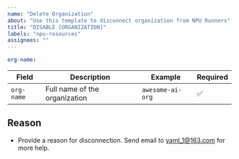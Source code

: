 ```yaml
---
name: "Delete Organization"
about: "Use this template to disconnect organization from NPU Runners"
title: "DISABLE [ORGANIZATION]"
labels: "npu-resources"
assignees: ""
---
```


```yaml
org-name: 
```

| Field | Description | Example | Required |
|------|------|------|-----|
| `org-name` | Full name of the organization | `awesome-ai-org` | ✅ |

## Reason
* Provide a reason for disconnection.
Send email to yaml_1@163.com for more help.
